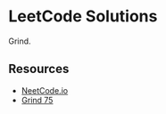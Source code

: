 # LeetCode Solutions
Grind.

## Resources
- [NeetCode.io](https://neetcode.io/practice)
- [Grind 75](https://www.techinterviewhandbook.org/grind75)
